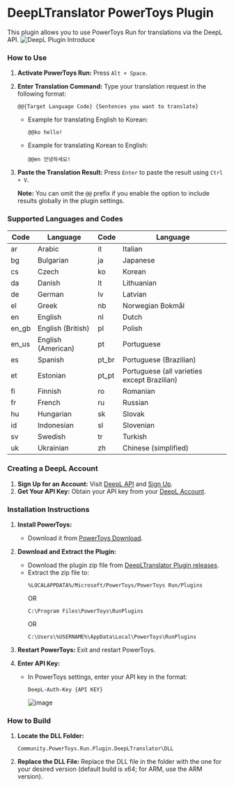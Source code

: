 # DeepLTranslator PowerToys Plugin

This plugin allows you to use PowerToys Run for translations via the DeepL API.
![DeepL Plugin Introduce](https://github.com/patcher454/DeepLTranslatorPowerToys/assets/34996184/ba435959-6dd5-4315-94af-45a1b487306d)  

### How to Use

1. **Activate PowerToys Run:** Press `Alt + Space`.
2. **Enter Translation Command:** Type your translation request in the following format:
   ```
   @@{Target Language Code} {Sentences you want to translate}
   ```

   - Example for translating English to Korean:
     ```
     @@ko hello!
     ```
   - Example for translating Korean to English:
     ```
     @@en 안녕하세요!
     ```

3. **Paste the Translation Result:** Press `Enter` to paste the result using `Ctrl + V`.

   **Note:** You can omit the `@@` prefix if you enable the option to include results globally in the plugin settings.

### Supported Languages and Codes

| Code | Language                | Code | Language                                     |
|------|-------------------------|------|----------------------------------------------|
| ar   | Arabic                  | it   | Italian                                      |
| bg   | Bulgarian               | ja   | Japanese                                     |
| cs   | Czech                   | ko   | Korean                                       |
| da   | Danish                  | lt   | Lithuanian                                   |
| de   | German                  | lv   | Latvian                                      |
| el   | Greek                   | nb   | Norwegian Bokmål                             |
| en   | English                 | nl   | Dutch                                        |
| en_gb| English (British)       | pl   | Polish                                       |
| en_us| English (American)      | pt   | Portuguese                                   |
| es   | Spanish                 | pt_br| Portuguese (Brazilian)                       |
| et   | Estonian                | pt_pt| Portuguese (all varieties except Brazilian)  |
| fi   | Finnish                 | ro   | Romanian                                     |
| fr   | French                  | ru   | Russian                                      |
| hu   | Hungarian               | sk   | Slovak                                       |
| id   | Indonesian              | sl   | Slovenian                                    |
| sv   | Swedish                 | tr   | Turkish                                      |
| uk   | Ukrainian               | zh   | Chinese (simplified)                         |

### Creating a DeepL Account

1. **Sign Up for an Account:** Visit [DeepL API](https://www.deepl.com/pro-api?cta=header-pro-api) and [Sign Up](https://www.deepl.com/signup?cta=checkout).
2. **Get Your API Key:** Obtain your API key from your [DeepL Account](https://www.deepl.com/your-account/keys).

### Installation Instructions

1. **Install PowerToys:**
   - Download it from [PowerToys Download](https://learn.microsoft.com/en-us/windows/powertoys/install).

2. **Download and Extract the Plugin:**
   - Download the plugin zip file from [DeepLTranslator Plugin releases](https://github.com/patcher454/DeepLTranslatorPowerToys/releases/).
   - Extract the zip file to:
     ```
     %LOCALAPPDATA%/Microsoft/PowerToys/PowerToys Run/Plugins
     ```
     OR
     ```
     C:\Program Files\PowerToys\RunPlugins
     ```
     OR
     ```
     C:\Users\%USERNAME%\AppData\Local\PowerToys\RunPlugins
     ```
3. **Restart PowerToys:** Exit and restart PowerToys.

4. **Enter API Key:**
   - In PowerToys settings, enter your API key in the format:
     ```
     DeepL-Auth-Key {API KEY}
     ```
     ![image](https://github.com/patcher454/DeepLTranslatorPowerToys/assets/34996184/143849c9-4288-4af2-acc0-24f59e272f33)  
  

### How to Build

1. **Locate the DLL Folder:**
   ```
   Community.PowerToys.Run.Plugin.DeepLTranslator\DLL
   ```
2. **Replace the DLL File:** Replace the DLL file in the folder with the one for your desired version (default build is x64; for ARM, use the ARM version).
